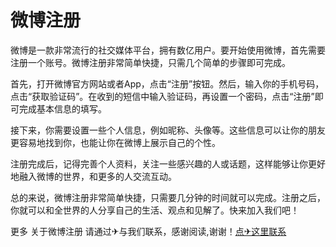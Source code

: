 # 微博注册

微博是一款非常流行的社交媒体平台，拥有数亿用户。要开始使用微博，首先需要注册一个账号。微博注册非常简单快捷，只需几个简单的步骤即可完成。

首先，打开微博官方网站或者App，点击“注册”按钮。然后，输入你的手机号码，点击“获取验证码”。在收到的短信中输入验证码，再设置一个密码，点击“注册”即可完成基本信息的填写。

接下来，你需要设置一些个人信息，例如昵称、头像等。这些信息可以让你的朋友更容易地找到你，也能让你在微博上展示自己的个性。

注册完成后，记得完善个人资料，关注一些感兴趣的人或话题，这样能够让你更好地融入微博的世界，和更多的人交流互动。

总的来说，微博注册非常简单快捷，只需要几分钟的时间就可以完成。注册之后，你就可以和全世界的人分享自己的生活、观点和见解了。快来加入我们吧！

更多 关于微博注册 请通过✈与我们联系，感谢阅读,谢谢！[点✈这里联系](https://t.me/sjlmbot)